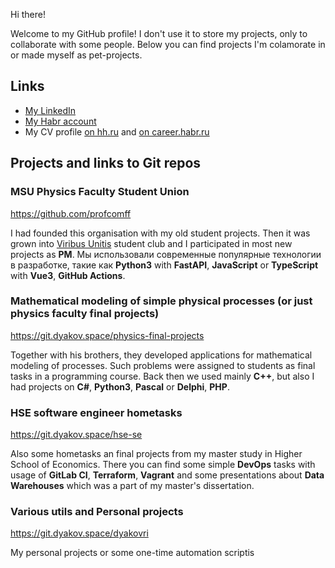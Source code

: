 Hi there! 

Welcome to my GitHub profile! I don't use it to store my projects, only to collaborate with some people. Below you can find projects I'm colamorate in or made myself as pet-projects.


## Links
- [My LinkedIn](https://to.dyakov.space/linkedin-rd)
- [My Habr account](https://habr.com/ru/users/djakov/)
- My CV profile [on hh.ru](https://ekaterinburg.hh.ru/resume/c1b299d4ff03faa8e70039ed1f555574524966) and [on career.habr.ru](https://career.habr.com/dyakovri)

## Projects and links to Git repos
### MSU Physics Faculty Student Union
    
https://github.com/profcomff

I had founded this organisation with my old student projects. Then it was grown into [Viribus Unitis](https://t.me/ViribusUnitisGroup) student club and I participated in most new projects as **PM**. Мы использовали современные популярные технологии в разработке, такие как **Python3** with **FastAPI**, **JavaScript** or **TypeScript** with **Vue3**, **GitHub Actions**.


### Mathematical modeling of simple physical processes (or just physics faculty final projects)

https://git.dyakov.space/physics-final-projects

Together with his brothers, they developed applications for mathematical modeling of processes. Such problems were assigned to students as final tasks in a programming course. Back then we used mainly **C++**, but also I had projects on **C#**, **Python3**, **Pascal** or **Delphi**, **PHP**.


### HSE software engineer hometasks

https://git.dyakov.space/hse-se

Also some hometasks an final projects from my master study in Higher School of Economics. There you can find some simple **DevOps** tasks with usage of **GitLab CI**, **Terraform**, **Vagrant** and some presentations about **Data Warehouses** which was a part of my master's dissertation.


### Various utils and Personal projects

https://git.dyakov.space/dyakovri

My personal projects or some one-time automation scriptis
